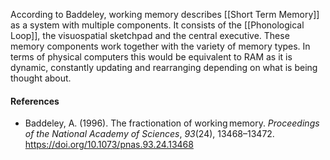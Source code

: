 According to Baddeley, working memory describes [[Short Term Memory]] as a system with multiple components. It consists of the [[Phonological Loop]], the visuospatial sketchpad and the central executive. These memory components work together with the variety of memory types. In terms of physical computers this would be equivalent to RAM as it is dynamic, constantly updating and rearranging depending on what is being thought about.
#### References
- Baddeley, A. (1996). The fractionation of working memory. _Proceedings of the National Academy of Sciences_, _93_(24), 13468–13472. https://doi.org/10.1073/pnas.93.24.13468